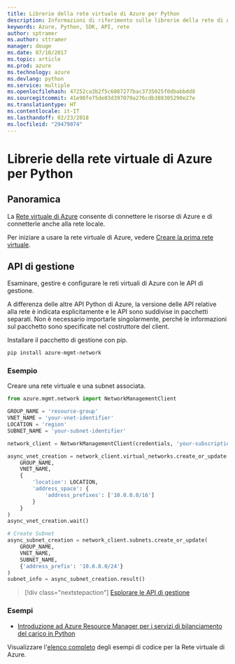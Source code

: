 ```yaml
---
title: Librerie della rete virtuale di Azure per Python
description: Informazioni di riferimento sulle librerie della rete di Azure per Python
keywords: Azure, Python, SDK, API, rete
author: sptramer
ms.author: sttramer
manager: douge
ms.date: 07/10/2017
ms.topic: article
ms.prod: azure
ms.technology: azure
ms.devlang: python
ms.service: multiple
ms.openlocfilehash: 47252ca3b2f5c6087277bac3735025f0dbabbdd8
ms.sourcegitcommit: 41e90fe75de03d397079a276cdb388305290e27e
ms.translationtype: HT
ms.contentlocale: it-IT
ms.lasthandoff: 02/23/2018
ms.locfileid: "29479074"
---
```

# <a name="azure-network-libraries-for-python"></a>Librerie della rete virtuale di Azure per Python

## <a name="overview"></a>Panoramica

La [Rete virtuale di Azure](/azure/virtual-network/virtual-networks-overview) consente di connettere le risorse di Azure e di connetterle anche alla rete locale.

Per iniziare a usare la rete virtuale di Azure, vedere [Creare la prima rete virtuale](/azure/virtual-network/virtual-network-get-started-vnet-subnet).

## <a name="management-apis"></a>API di gestione

Esaminare, gestire e configurare le reti virtuali di Azure con le API di gestione.

A differenza delle altre API Python di Azure, la versione delle API relative alla rete è indicata esplicitamente e le API sono suddivise in pacchetti separati. Non è necessario importarle singolarmente, perché le informazioni sul pacchetto sono specificate nel costruttore del client.

Installare il pacchetto di gestione con pip.

```bash
pip install azure-mgmt-network
```

### <a name="example"></a>Esempio

Creare una rete virtuale e una subnet associata.

```python
from azure.mgmt.network import NetworkManagementClient

GROUP_NAME = 'resource-group'
VNET_NAME = 'your-vnet-identifier'
LOCATION = 'region'
SUBNET_NAME = 'your-subnet-identifier'

network_client = NetworkManagementClient(credentials, 'your-subscription-id')

async_vnet_creation = network_client.virtual_networks.create_or_update(
    GROUP_NAME,
    VNET_NAME,
    {
        'location': LOCATION,
        'address_space': {
            'address_prefixes': ['10.0.0.0/16']
        }
    }
)
async_vnet_creation.wait()

# Create Subnet
async_subnet_creation = network_client.subnets.create_or_update(
    GROUP_NAME,
    VNET_NAME,
    SUBNET_NAME,
    {'address_prefix': '10.0.0.0/24'}
)
subnet_info = async_subnet_creation.result()
```

> [!div class="nextstepaction"]
> [Esplorare le API di gestione](/python/api/overview/azure/network/management)

### <a name="samples"></a>Esempi

* [Introduzione ad Azure Resource Manager per i servizi di bilanciamento del carico in Python](https://azure.microsoft.com/en-us/resources/samples/network-python-manage-loadbalancer/)

Visualizzare l'[elenco completo](https://azure.microsoft.com/en-us/resources/samples/?platform=python&term=virtual%20network) degli esempi di codice per la Rete virtuale di Azure.
